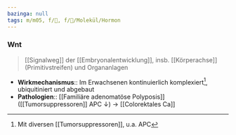 ```yaml
---
bazinga: null
tags: m/m05, f/🐣, f/🧪/Molekül/Hormon
---
```

### Wnt
> [[Signalweg]] der [[Embryonalentwicklung]], insb. [[Körperachse]] (Primitivstreifen) und Organanlagen
- **Wirkmechanismus**:: Im Erwachsenen kontinuierlich komplexiert[^1], ubiquitiniert und abgebaut
- **Pathologien**:: [[Familiäre adenomatöse Polyposis]] ([[Tumorsuppressoren]] APC ↓) → [[Colorektales Ca]]

[^1]: Mit diversen [[Tumorsuppressoren]], u.a. APC